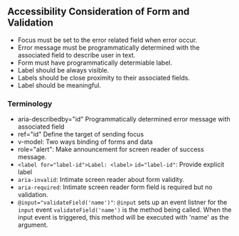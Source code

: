 ## Accessibility Consideration of Form and Validation 
* Focus must be set to the error related field when error occur.
* Error message must be programmatically determined with the associated field to describe user in text.
* Form must have programmatically determiable label.
* Label should be always visible.
* Labels should be close proximity to their associated fields.
* Label should be meaningful. 
  
### Terminology
* aria-describedby="id" Programmatically determined error message with associated field
* ref="id" Define the target of sending focus
* v-model: Two ways binding of forms and data
* role="alert": Make announcement for screen reader of success message.
* `<label for="label-id">Label: <label>` `id="label-id"`: Provide explicit label
* `aria-invalid`: Intimate screen reader about form validity.
* `aria-required`: Intimate screen reader form field is required but no validation.
* `@input="validateField('name')"`: `@input` sets up an event listner for the `input` event `validateField('name')` is the method being called. When the input event is triggered, this method will be executed with 'name' as the argument.

